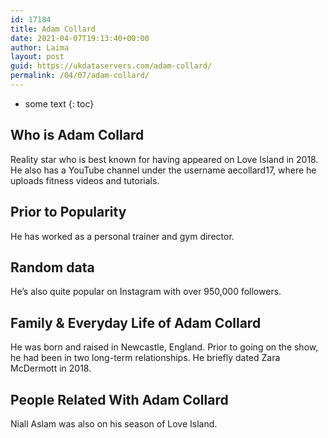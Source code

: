 ```yaml
---
id: 17184
title: Adam Collard
date: 2021-04-07T19:13:40+00:00
author: Laima
layout: post
guid: https://ukdataservers.com/adam-collard/
permalink: /04/07/adam-collard/
---
```


* some text
{: toc}


## Who is Adam Collard
                  
                  
                  
Reality star who is best known for having appeared on Love Island in 2018. He also has a YouTube channel under the username aecollard17, where he uploads fitness videos and tutorials. 
                  
              
            
              
            
                
                
                
## Prior to Popularity
                  
                  
                  
He has worked as a personal trainer and gym director. 
                  
              
            
              
            
                
                
                
## Random data
                  
                  
                  
He&#8217;s also quite popular on Instagram with over 950,000 followers.
                  
              
            
              
            
                
                
                
## Family & Everyday Life of Adam Collard
                  
                  
                  
He was born and raised in Newcastle, England. Prior to going on the show, he had been in two long-term relationships. He briefly dated Zara McDermott in 2018.
                  
              
            
              
            
                
                
                
## People Related With Adam Collard
                  
                  
                  
Niall Aslam was also on his season of Love Island. 
                  
              
            
              
            
                
              
            
              
              
            
            
              
            
          
          
          